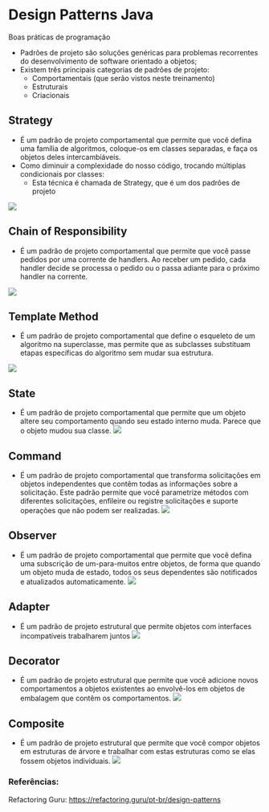# Design Patterns Java
Boas práticas de programação

- Padrões de projeto são soluções genéricas para problemas recorrentes do desenvolvimento de software orientado a objetos;
- Existem três principais categorias de padrões de projeto:
  - Comportamentais (que serão vistos neste treinamento)
  - Estruturais
  - Criacionais

## Strategy
- É um padrão de projeto comportamental que permite que você defina uma família de algoritmos, coloque-os em classes separadas, e faça os objetos deles intercambiáveis.
- Como diminuir a complexidade do nosso código, trocando múltiplas condicionais por classes:
    - Esta técnica é chamada de Strategy, que é um dos padrões de projeto

![](https://refactoring.guru/images/patterns/content/strategy/strategy.png)

## Chain of Responsibility
- É um padrão de projeto comportamental que permite que você passe pedidos por uma corrente de handlers. Ao receber um pedido, cada handler decide se processa o pedido ou o passa adiante para o próximo handler na corrente.

![](https://refactoring.guru/images/patterns/content/chain-of-responsibility/chain-of-responsibility.png)

## Template Method
- É um padrão de projeto comportamental que define o esqueleto de um algoritmo na superclasse, mas permite que as subclasses substituam etapas específicas do algoritmo sem mudar sua estrutura.

![](https://refactoring.guru/images/patterns/content/template-method/template-method.png)

## State
- É um padrão de projeto comportamental que permite que um objeto altere seu comportamento quando seu estado interno muda. Parece que o objeto mudou sua classe.
![](https://refactoring.guru/images/patterns/content/state/state-pt-br.png)

## Command
- É um padrão de projeto comportamental que transforma solicitações em objetos independentes que contêm todas as informações sobre a solicitação. Este padrão permite que você parametrize métodos com diferentes solicitações, enfileire ou registre solicitações e suporte operações que não podem ser realizadas.
![](https://refactoring.guru/images/patterns/content/command/command-pt-br.png)

## Observer
- É um padrão de projeto comportamental que permite que você defina uma subscrição de um-para-muitos entre objetos, de forma que quando um objeto muda de estado, todos os seus dependentes são notificados e atualizados automaticamente.
![](https://refactoring.guru/images/patterns/content/observer/observer.png)

## Adapter
- É um padrão de projeto estrutural que permite objetos com interfaces incompatíveis trabalharem juntos
![](https://refactoring.guru/images/patterns/content/adapter/adapter-pt-br.png)

## Decorator
- É um padrão de projeto estrutural que permite que você adicione novos comportamentos a objetos existentes ao envolvê-los em objetos de embalagem que contêm os comportamentos.
![](https://refactoring.guru/images/patterns/content/decorator/decorator.png)

## Composite
- É um padrão de projeto estrutural que permite que você compor objetos em estruturas de árvore e trabalhar com estas estruturas como se elas fossem objetos individuais.
![](https://refactoring.guru/images/patterns/content/composite/composite.png)

### Referências:
Refactoring Guru: https://refactoring.guru/pt-br/design-patterns
